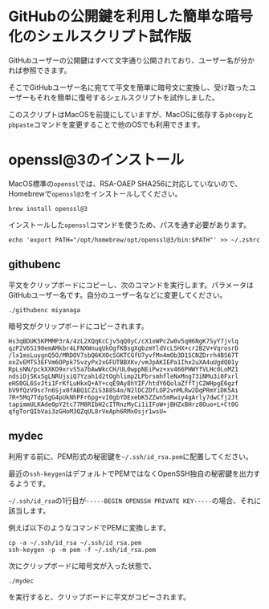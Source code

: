 # GitHubの公開鍵を利用した簡単な暗号化のシェルスクリプト試作版

GitHubユーザーの公開鍵はすべて文字通り公開されており、ユーザー名が分かれば参照できます。

そこでGitHubユーザー名に宛てて平文を簡単に暗号文に変換し、受け取ったユーザーもそれを簡単に復号するシェルスクリプトを試作しました。

このスクリプトはMacOSを前提にしていますが、MacOSに依存する`pbcopy`と`pbpaste`コマンドを変更することで他のOSでも利用できます。

# openssl@3のインストール

MacOS標準の`openssl`では、RSA-OAEP SHA256に対応していないので、Homebrewで`openssl@3`をインストールしてください。

    brew install openssl@3

インストールした`openssl`コマンドを使うため、パスを通す必要があります。

    echo 'export PATH="/opt/homebrew/opt/openssl@3/bin:$PATH"' >> ~/.zshrc

## githubenc

平文をクリップボードにコピーし、次のコマンドを実行します。パラメータはGitHubユーザー名です。自分のユーザー名などに変更してください。

    ./githubenc miyanaga

暗号文がクリップボードにコピーされます。

    Hs3qBDUK5KPMMP3rA/4zL2XQqKcCjv5qQ0yC/cX1oWPcZw0v5qH6NgK7SyY7jvlq
    qzP2V6S190emAMkbr4LFNXWnuqUkOgfKBsgXgbzmYldVcL5HX+cr2B2V+VqrosrD
    /lx1msLuygnQ5O/MRDOV7sbQ6KXOcSGKTCGfU7yvfMn4mOb3D1SCNZDrrh4BS67T
    oxZvEMTS3EFVm6OPpk7SvzyPx2xGFUTBBXKv/vmJpAKIEPa1Ihx2uXA4uUgdQ01y
    RpLsNN/pckXXKO9xrvS5a7bAwWkcCH/UL0wppNEiPwz+xv466PHWYfVLHc0LoMZ1
    ndsiDjSKxSgLNRUjsiQ7Yzah1d2tOghlimp2LPbrsmhfleNxMng73iNMu3i0Fxrl
    eHS0GL6SvJti1FrKfLuHkxQ+AY+cqE9Ay8hYIF/htdY6QolaZffTjC2WHpgE6gzf
    bV9fQzV9sc7n6Sjx0fABQ1CZiS388S4o/N2lDCZDfLOP2vnMLRw2DqPRmYiDK5Ai
    7R+5Mq7TdpSgG4pUkNhPFr6pg+vI0gbYDExebK5ZZwn5mRwiy4gArly7dwCfj2Jt
    tapimmULKAde0pY2tc77M8RIbH2cITRnzMyCi1iIFoW+jBHZxBHrz8Ouo+L+Ct0G
    qfgTorQIbVai3zGHoM3QZqUL8rVeAph6RMxOsjr1wsU=

## mydec

利用する前に、PEM形式の秘密鍵を`~/.ssh/id_rsa.pem`に配置してください。

最近の`ssh-keygen`はデフォルトでPEMではなくOpenSSH独自の秘密鍵を出力するようです。

`~/.ssh/id_rsa`の1行目が`-----BEGIN OPENSSH PRIVATE KEY-----`の場合、それに該当します。

例えば以下のようなコマンドでPEMに変換します。

    cp -a ~/.ssh/id_rsa ~/.ssh/id_rsa.pem
    ssh-keygen -p -m pem -f ~/.ssh/id_rsa.pem

次にクリップボードに暗号文が入った状態で、

    ./mydec

を実行すると、クリップボードに平文がコピーされます。